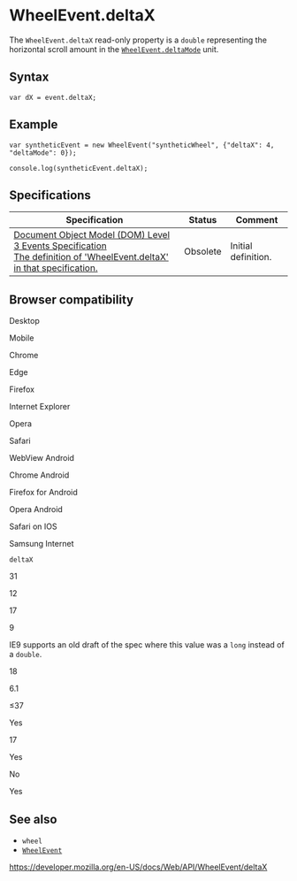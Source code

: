 WheelEvent.deltaX
=================

The `WheelEvent.deltaX` read-only property is a `double` representing the horizontal scroll amount in the [`WheelEvent.deltaMode`](deltamode) unit.

Syntax
------

    var dX = event.deltaX;

Example
-------

    var syntheticEvent = new WheelEvent("syntheticWheel", {"deltaX": 4, "deltaMode": 0});

    console.log(syntheticEvent.deltaX);

Specifications
--------------

<table><thead><tr class="header"><th>Specification</th><th>Status</th><th>Comment</th></tr></thead><tbody><tr class="odd"><td><a href="https://www.w3.org/TR/2014/WD-DOM-Level-3-Events-20140925/#widl-WheelEvent-deltaX">Document Object Model (DOM) Level 3 Events Specification<br />
<span class="small">The definition of 'WheelEvent.deltaX' in that specification.</span></a></td><td><span class="spec-obsolete">Obsolete</span></td><td>Initial definition.</td></tr></tbody></table>

Browser compatibility
---------------------

Desktop

Mobile

Chrome

Edge

Firefox

Internet Explorer

Opera

Safari

WebView Android

Chrome Android

Firefox for Android

Opera Android

Safari on IOS

Samsung Internet

`deltaX`

31

12

17

9

IE9 supports an old draft of the spec where this value was a `long` instead of a `double`.

18

6.1

≤37

Yes

17

Yes

No

Yes

See also
--------

-   `wheel`
-   [`WheelEvent`](../wheelevent)

<a href="https://developer.mozilla.org/en-US/docs/Web/API/WheelEvent/deltaX" class="_attribution-link">https://developer.mozilla.org/en-US/docs/Web/API/WheelEvent/deltaX</a>
